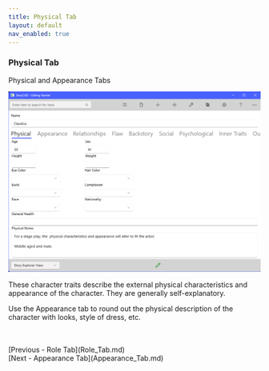 ```yaml
---
title: Physical Tab
layout: default
nav_enabled: true
---
```

### Physical Tab ###
Physical and Appearance Tabs

![](CharPhysTab.png)

These character traits describe the external physical characteristics and appearance of the character.  They are generally self-explanatory.

Use the Appearance tab to round out the physical description of the character with looks, style of dress, etc.


 <br/>
 <br/>
[Previous - Role Tab](Role_Tab.md) <br/>
[Next - Appearance Tab](Appearance_Tab.md) <br/>
